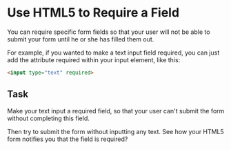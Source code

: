 # Use HTML5 to Require a Field

You can require specific form fields so that your user will not be able to submit your form until he or she has filled them out.

For example, if you wanted to make a text input field required, you can just add the attribute required within your input element, like this: 

``` html
<input type="text" required>
```

## Task

Make your text input a required field, so that your user can't submit the form without completing this field.

Then try to submit the form without inputting any text. See how your HTML5 form notifies you that the field is required?